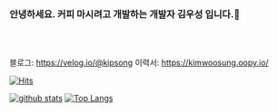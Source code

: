 ### 안녕하세요. 커피 마시려고 개발하는 개발자 김우성 입니다.👋
<br/><br/>

블로그: https://velog.io/@kipsong
이력서: https://kimwoosung.oopy.io/

[![Hits](https://hits.seeyoufarm.com/api/count/incr/badge.svg?url=https%3A%2F%2Fgithub.com%2Fkipsong133)](https://hits.seeyoufarm.com)
<!--
**shinplest/shinplest** is a ✨ _special_ ✨ repository because its `README.md` (this file) appears on your GitHub profile.

Here are some ideas to get you started:

- 🔭 I’m currently working on ...
- 🌱 I’m currently learning ...
- 👯 I’m looking to collaborate on ...
- 🤔 I’m looking for help with ...
- 💬 Ask me about ...
- 📫 How to reach me: ...
- 😄 Pronouns: ...
- ⚡ Fun fact: ...
-->

[![github stats](https://github-readme-stats.vercel.app/api?username=kipsong133&show_icons=true&hide_border=true)](https://github.com/kipsong133)
[![Top Langs](https://github-readme-stats.vercel.app/api/top-langs/?username=kipsong133&layout=compact)](https://github.com/kipsong133)
